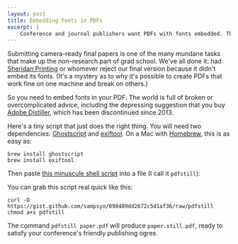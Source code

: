 ```yaml
---
layout: post
title: Embedding Fonts in PDFs
excerpt: |
    Conference and journal publishers want PDFs with fonts embedded. The Web is full of bad, incomplete, and broken advice about how to embed fonts. Here's a tiny script that does it right.
---
```

Submitting camera-ready final papers is one of the many mundane tasks that make up the non-research part of grad school. We've all done it: had [Sheridan Printing][sheridan] or whomever reject our final version because it didn't embed its fonts. (It's a mystery as to why it's possible to create PDFs that work fine on one machine and break on others.)

So you need to embed fonts in your PDF. The world is full of broken or overcomplicated advice, including the depressing suggestion that you buy [Adobe Distiller][distiller], which has been discontinued since 2013.

Here's a tiny script that just does the right thing. You will need two dependencies: [Ghostscript][] and [exiftool][]. On a Mac with [Homebrew][], this is as easy as:

    brew install ghostscript
    brew install exiftool

Then paste [this minuscule shell script][gist] into a file (I call it `pdfstill`):

<script src="https://gist.github.com/sampsyo/898489dd2672c5d1af36.js"></script>

You can grab this script real quick like this:

    curl -O https://gist.github.com/sampsyo/898489dd2672c5d1af36/raw/pdfstill
    chmod a+x pdfstill

The command `pdfstill paper.pdf` will produce `paper.still.pdf`, ready to satisfy your conference's friendly publishing ogres.

[gist]: https://gist.github.com/sampsyo/898489dd2672c5d1af36
[Homebrew]: http://brew.sh/
[exiftool]: http://www.sno.phy.queensu.ca/~phil/exiftool/
[Ghostscript]: http://ghostscript.com/
[distiller]: http://www.adobe.com/products/distiller-server.html
[sheridan]: http://www.sheridancommunicationsinc.com/
